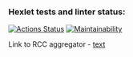### Hexlet tests and linter status:
[![Actions Status](https://github.com/pinyaevv/fullstack-javascript-project-11/actions/workflows/hexlet-check.yml/badge.svg)](https://github.com/pinyaevv/fullstack-javascript-project-11/actions)
[![Maintainability](https://api.codeclimate.com/v1/badges/11cb6cea2da1f4388755/maintainability)](https://codeclimate.com/github/pinyaevv/fullstack-javascript-project-11/maintainability)

Link to RCC aggregator - [text](https://fullstack-javascript-project-11-i5t9qfp5c.vercel.app/)